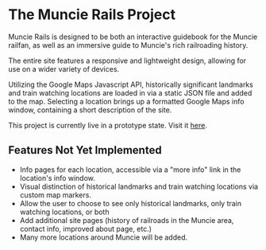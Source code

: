 # The Muncie Rails Project
Muncie Rails is designed to be both an interactive guidebook for the Muncie railfan, as well as an immersive guide to Muncie's rich railroading history.

The entire site features a responsive and lightweight design, allowing for use on a wider variety of devices.

Utilizing the Google Maps Javascript API, historically significant landmarks and train watching locations are loaded in via a static JSON file and added to the map.
Selecting a location brings up a formatted Google Maps info window, containing a short description of the site.

This project is currently live in a prototype state. Visit it <a href="https://muncierails.com">here</a>.

## Features Not Yet Implemented
<ul>
  <li>Info pages for each location, accessible via a "more info" link in the location's info window.</li>
  <li>Visual distinction of historical landmarks and train watching locations via custom map markers.</li>
  <li>Allow the user to choose to see only historical landmarks, only train watching locations, or both</li>
  <li>Add additional site pages (history of railroads in the Muncie area, contact info, improved about page, etc.)</li>
  <li>Many more locations around Muncie will be added.</li>
</ul>

